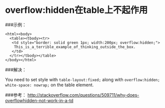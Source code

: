 # overflow:hidden在table上不起作用

###示例：  

	<html><body>
	  <table><tbody><tr>
	   <td style="border: solid green 1px; width:200px; overflow:hidden;">
	    This_is_a_terrible_example_of_thinking_outside_the_box.
	   </td>
	  </tr></tbody></table>
	</body></html>


###解决：

You need to set style with `table-layout:fixed;` along with `overflow:hidden;` `white-space: nowrap;` on the table element.


###参考：
<http://stackoverflow.com/questions/509711/why-does-overflowhidden-not-work-in-a-td>